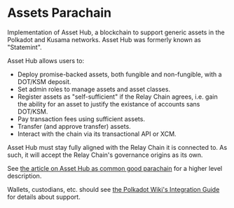 # Assets Parachain

Implementation of Asset Hub, a blockchain to support generic assets in the Polkadot and Kusama
networks. Asset Hub was formerly known as "Statemint".

Asset Hub allows users to:

- Deploy promise-backed assets, both fungible and non-fungible, with a DOT/KSM deposit.
- Set admin roles to manage assets and asset classes.
- Register assets as "self-sufficient" if the Relay Chain agrees, i.e. gain the ability for an
  asset to justify the existance of accounts sans DOT/KSM.
- Pay transaction fees using sufficient assets.
- Transfer (and approve transfer) assets.
- Interact with the chain via its transactional API or XCM.

Asset Hub must stay fully aligned with the Relay Chain it is connected to. As such, it will accept
the Relay Chain's governance origins as its own.

See
[the article on Asset Hub as common good parachain](https://www.parity.io/blog/statemint-generic-assets-chain-proposing-a-common-good-parachain-to-polkadot-governance/)
for a higher level description.

Wallets, custodians, etc. should see
[the Polkadot Wiki's Integration Guide](https://wiki.polkadot.network/docs/build-integrate-assets)
for details about support.
